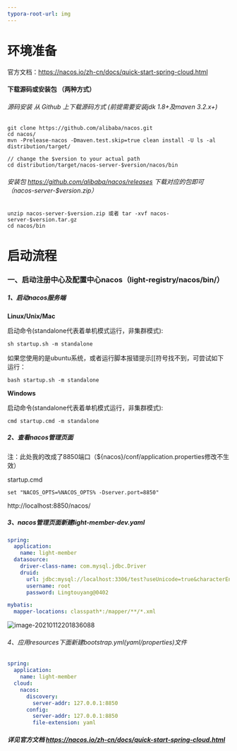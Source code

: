 ```yaml
---
typora-root-url: img
---
```


# 环境准备

官方文档：https://nacos.io/zh-cn/docs/quick-start-spring-cloud.html

#### 下载源码或安装包 （两种方式）

###### 源码安装 从 Github 上下载源码方式 (前提需要安装jdk 1.8+及maven 3.2.x+)

```shell
git clone https://github.com/alibaba/nacos.git
cd nacos/
mvn -Prelease-nacos -Dmaven.test.skip=true clean install -U ls -al distribution/target/

// change the $version to your actual path
cd distribution/target/nacos-server-$version/nacos/bin
```

###### 安装包 https://github.com/alibaba/nacos/releases 下载对应的包即可（nacos-server-$version.zip）

```shell
unzip nacos-server-$version.zip 或者 tar -xvf nacos-server-$version.tar.gz
cd nacos/bin
```

# 启动流程

### 一、启动注册中心及配置中心nacos（light-registry/nacos/bin/）

##### 1、启动nacos服务端

**Linux/Unix/Mac**

启动命令(standalone代表着单机模式运行，非集群模式):

```shell
sh startup.sh -m standalone
```

如果您使用的是ubuntu系统，或者运行脚本报错提示[[符号找不到，可尝试如下运行：

```shell
bash startup.sh -m standalone
```

**Windows**

启动命令(standalone代表着单机模式运行，非集群模式):

```shell
cmd startup.cmd -m standalone
```

##### 2、查看nacos管理页面

注：此处我的改成了8850端口（${nacos}/conf/application.properties修改不生效）

startup.cmd 

```
set "NACOS_OPTS=%NACOS_OPTS% -Dserver.port=8850"
```

http://localhost:8850/nacos/

##### 3、nacos管理页面新建light-member-dev.yaml

```yaml
spring:
  application:
    name: light-member
  datasource:
    driver-class-name: com.mysql.jdbc.Driver
    druid:
      url: jdbc:mysql://localhost:3306/test?useUnicode=true&characterEncoding=utf-8&autoReconnect=true&useSSL=false
      username: root
      password: Lingtouyang@0402

mybatis:
  mapper-locations: classpath*:/mapper/**/*.xml
```


![image-20210112201836088](/../nacos%E4%B8%8B%E8%BD%BD%E5%8F%8A%E5%AE%89%E8%A3%85.assets/image-20210112201836088.png)

###### 4、应用resources下面新建bootstrap.yml(yaml/properties)文件

```yaml
spring:
  application:
    name: light-member
  cloud:
    nacos:
      discovery:
        server-addr: 127.0.0.1:8850
      config:
        server-addr: 127.0.0.1:8850
        file-extension: yaml
```

##### 详见官方文档 https://nacos.io/zh-cn/docs/quick-start-spring-cloud.html